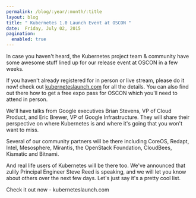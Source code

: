 ```yaml
---
permalink: /blog/:year/:month/:title
layout: blog
title: " Kubernetes 1.0 Launch Event at OSCON "
date:  Friday, July 02, 2015
pagination:
  enabled: true
---
```

In case you haven't heard, the Kubernetes project team & community have some awesome stuff lined up for our release event at OSCON in a few weeks.  

If you haven't already registered for in person or live stream, please do it now! check out [kuberneteslaunch.com](http://kuberneteslaunch.com/) for all the details. You can also find out there how to get a free expo pass for OSCON which you'll need to attend in person.  

We'll have talks from Google executives Brian Stevens, VP of Cloud Product, and Eric Brewer, VP of Google Infrastructure. They will share their perspective on where Kubernetes is and where it's going that you won't want to miss.  

Several of our community partners will be there including CoreOS, Redapt, Intel, Mesosphere, Mirantis, the OpenStack Foundation, CloudBees, Kismatic and Bitnami.  

And real life users of Kubernetes will be there too. We've announced that zulily Principal Engineer Steve Reed is speaking, and we will let you know about others over the next few days. Let's just say it's a pretty cool list.  

Check it out now - kuberneteslaunch.com
